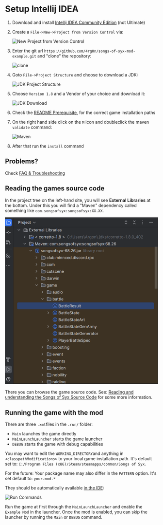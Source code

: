 # Setup Intellij IDEA

1) Download and install [Intellij IDEA Community Edition](https://www.jetbrains.com/idea/download) (not Ultimate)
2) Create a `File->New->Project from Version Control` via:

   ![New Project from Version Control](../img/intellij-setup/new_project.png)
3) Enter the git url `https://github.com/4rg0n/songs-of-syx-mod-example.git` and "clone" the repository: 

   ![clone](../img/intellij-setup/project_from_version_control.png)
4) Goto `File->Project Structure` and choose to download a JDK:
 
   ![JDK Project Structure](../img/intellij-setup/jdk_project_structure.png)
5) Choose `Version 1.8` and a Vendor of your choice and download it: 

   ![JDK Download](../img/intellij-setup/jdk_download.png)
6) Check the [README Prerequisite](../../README.md#prerequisite), for the correct game installation paths
7) On the right hand side click on the `M` icon and doubleclick the maven `validate` command: 

   ![Maven](../img/intellij-setup/maven.png)
8) After that run the `install` command

## Problems?

Check [FAQ & Troubleshooting](../../README.md#faq--troubleshooting)

## Reading the games source code

In the project tree on the left-hand site, you will see **External Libraries** at the bottom.
Under this you will find a "Maven" dependency called something like `com.songsofsyx:songsofsyx:XX.XX`.

![](../img/intellij-setup/source_code.png)

There you can browse the game source code.
See: [Reading and understanding the Songs of Syx Source Code](game_code.md) for some more information.


## Running the game with the mod

There are three `.xml`files in the `.run/` folder:

* `Main` launches the game directly
* `MainLaunchLauncher` starts the game launcher
* `DEBUG` starts the game with debug capabilities

You may want to edit the `WORKING_DIRECTORY`and anything in `<classpathModifications>` to your local game installation path.
It's default set to: `C:/Program Files (x86)/Steam/steamapps/common/Songs of Syx`.

For the future: Your package name may also differ in the `PATTERN` option.
It's set default to: `your.mod.*`

They should be automatically available [in the IDE](https://www.jetbrains.com/help/idea/run-debug-configuration.html): 

![Run Commands](../img/intellij-setup/run_commands.png)

Run the game at first through the `MainLaunchLauncher` and enable the `Example Mod` in the launcher.
Once the mod is enabled, you can skip the launcher by running the `Main` or `DEBUG` command.

